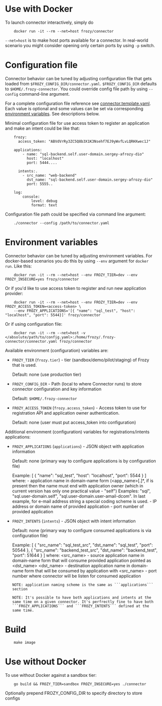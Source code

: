 # Use with Docker

To launch connector interactively, simply do

        docker run -it --rm --net=host frozy/connector

```--net=host``` is to make host ports available for a connector. In real-world
scenario you might consider opening only certain ports by using ```-p``` switch.

# Configuration file

Connector behavior can be tuned by adjusting configuration file that gets loaded
from ```$FROZY_CONFIG_DIR/connector.yaml```. ```$FROZY_CONFIG_DIR``` defaults to
```$HOME/.frozy-connector```. You could override config file path by using
```--config``` command-line argument.

For a complete configuration file reference see
[connector.template.yaml](connector.template.yaml). Each value is optional and
some values can be set via corresponding [environment variables](#environment-variables).
See descriptions below.

Minimal configuration file for use access token to register an application and make an
intent could be like that:

		frozy:
		  access_token: "ABVdVrRy3ZC5Q8b3X1K3Nsehf7EJ9yWvfLvLQRHXwec1J"

		applications:
			- name: "sql-backend.self.user-domain.sergey-afrozy-dio"
			  host: "localhost"
			  port: 5444....

		  intents:.
			- src_name: "web-backend"
			  dst_name: "sql-backend.self.user-domain.sergey-afrozy-dio"
			  port: 5555..

		log:
			console:
				level: debug
				format: text

Configuration file path could be specified via command line argument:

        ./connector --config /path/to/connector.yaml

# Environment variables

Connector behavior can be tuned by adjusting environment variables. For
docker-based scenarios you do this by using ```--env``` argument for
```docker run```. Like this:

        docker run -it --rm --net=host --env FROZY_TIER=dev --env FROZY_INSECURE=yes frozy/connector

Or if you'd like to use access token to register and run new application provider:

        docker run -it --rm --net=host --env FROZY_TIER=dev --env FROZY_ACCESS_TOKEN=<access-token> \
        --env FROZY_APPLICATIONS='[{ "name": "sql_test", "host": "localhost", "port": 5544}]' frozy/connector

Or if using configuration file:

        docker run -it --rm --net=host -v </absolute/path/to/config.yaml>:/home/frozy/.frozy-connector/connector.yaml frozy/connector

Available environment (configuration) variables are:
  * ```FROZY_TIER``` (```frozy.tier```) - tier (sandbox/demo/pilot/staging) of Frozy that is used.

    Default: none (use production tier)

  * ```FROZY_CONFIG_DIR``` - Path (local to where Connector runs) to store
    connector configuration and key information

    Default: ```$HOME/.frozy-connector```

  * ```FROZY_ACCESS_TOKEN``` (```frozy.access_token```) - Access token to use
    for registration API and application owner authentication.

    Default: none (user must put access_token into configuration)

Additional environment (configuration) variables for registrations/intents applications:

  * ```FROZY_APPLICATIONS``` (```applications```) - JSON object with application information

    Default: none (primary way to configure applications is by configuration file)

    Example:
		[
		   {
			  "name": "sql_test",
			  "host": "localhost",
			  "port": 5544
		   }
		]
		where:
		<name> - application name in domain-name form (<app_name>[.<domain>]*, if <domain> is present then the name must end with application owner (which in current version has only one practical value - "self")
				 Examples: "sql", "sql.user-domain.self", "sql.user-domain.user-amail-dcom". In last example, for e-mail address string a special coding scheme is used.
		<host> - IP address or domain name of provided application
		<port> - port number of provided application

  * ```FROZY_INTENTS``` (```intents```) - JSON object with intent information

    Default: none (primary way to configure consumed applications is via configuration file)

    Example:
		[
		   {
			  "src_name": "sql_test_src",
			  "dst_name": "sql_test",
			  "port": 50544
		   },
		   {
			  "src_name": "backend_test_src",
			  "dst_name": "backend_test",
			  "port": 51644
		   }
		]
		where:
		<src_name> - source application name in domain-name form that will consume provided application pointed as <dst_name>
		<dst_name> - destination application name in domain-name form that will be consumed by application with <src_name>
		<port> - port number where connector will be listen for consumed application

		NOTE: application naming scheme is the same as ```applications``` section

		NOTE: It's possible to have both applications and intents at the same time on a given connector. It's perfrectly fine to have both ```FROZY_APPLICATIONS``` and ```FROZY_INTENTS``` defined at the same time.

# Build

        make image

# Use without Docker

To use without Docker against a sandbox tier:

        go build && FROZY_TIER=sandbox FROZY_INSECURE=yes ./connector

Optionally prepend FROZY_CONFIG_DIR to specify directory to store configs
